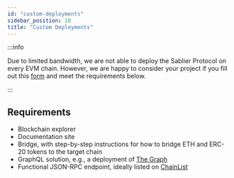```yaml
---
id: "custom-deployments"
sidebar_position: 10
title: "Custom Deployments"
---
```


:::info

Due to limited bandwidth, we are not able to deploy the Sablier Protocol on every EVM chain. However, we are happy to
consider your project if you fill out this [form](https://forms.gle/9EaRarDie98Fw1mw6) and meet the requirements below.

:::

## Requirements

- Blockchain explorer
- Documentation site
- Bridge, with step-by-step instructions for how to bridge ETH and ERC-20 tokens to the target chain
- GraphQL solution, e.g., a deployment of [The Graph](https://thegraph.com/)
- Functional JSON-RPC endpoint, ideally listed on [ChainList](https://chainlist.org/)

